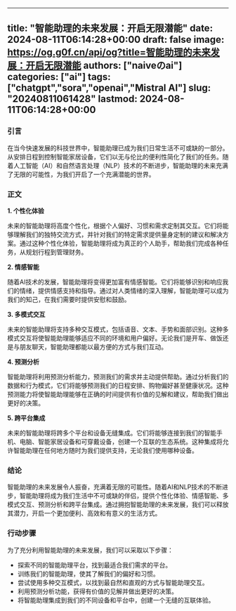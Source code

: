 
---
title: "智能助理的未来发展：开启无限潜能"
date: 2024-08-11T06:14:28+00:00
draft: false
image: https://og.g0f.cn/api/og?title=智能助理的未来发展：开启无限潜能
authors: ["naiveのai"]
categories: ["ai"]
tags: ["chatgpt","sora","openai","Mistral AI"]
slug: "20240811061428"
lastmod: 2024-08-11T06:14:28+00:00
---
### 引言

在当今快速发展的科技世界中，智能助理已成为我们日常生活不可或缺的一部分。从安排日程到控制智能家居设备，它们以无与伦比的便利性简化了我们的任务。随着人工智能（AI）和自然语言处理（NLP）技术的不断进步，智能助理的未来充满了无限的可能性，为我们开启了一个充满潜能的世界。

### 正文

**1. 个性化体验**

未来的智能助理将高度个性化，根据个人偏好、习惯和需求定制其交互。它们将能够理解我们的独特交流方式，并针对我们的特定需求提供量身定制的建议和解决方案。通过这种个性化体验，智能助理将成为真正的个人助手，帮助我们完成各种任务，从规划行程到管理财务。

**2. 情感智能**

随着AI技术的发展，智能助理将变得更加富有情感智能。它们将能够识别和响应我们的情绪，提供情感支持和指导。通过对人类情绪的深入理解，智能助理可以成为我们的知己，在我们需要时提供安慰和鼓励。

**3. 多模式交互**

未来的智能助理将支持多种交互模式，包括语音、文本、手势和面部识别。这种多模式交互将使智能助理能够适应不同的环境和用户偏好。无论我们是开车、做饭还是与朋友聊天，智能助理都能以最方便的方式与我们互动。

**4. 预测分析**

智能助理将利用预测分析能力，预测我们的需求并主动提供帮助。通过分析我们的数据和行为模式，它们将能够预测我们的日程安排、购物偏好甚至健康状况。这种预测能力将使智能助理能够在正确的时间提供有价值的见解和建议，帮助我们做出更好的决策。

**5. 跨平台集成**

未来的智能助理将跨多个平台和设备无缝集成。它们将能够连接到我们的智能手机、电脑、智能家居设备和可穿戴设备，创建一个互联的生态系统。这种集成将允许智能助理在任何地方随时为我们提供支持，无论我们使用哪种设备。

### 结论

智能助理的未来发展令人振奋，充满着无限的可能性。随着AI和NLP技术的不断进步，智能助理将成为我们生活中不可或缺的伴侣，提供个性化体验、情感智能、多模式交互、预测分析和跨平台集成。通过拥抱智能助理的未来发展，我们可以释放其潜力，开启一个更加便利、高效和有意义的生活方式。

### 行动步骤

为了充分利用智能助理的未来发展，我们可以采取以下步骤：

* 探索不同的智能助理平台，找到最适合我们需求的平台。
* 训练我们的智能助理，使其了解我们的偏好和习惯。
* 尝试使用多种交互模式，以找到最自然和直观的方式与智能助理交互。
* 利用预测分析功能，获得有价值的见解并做出更好的决策。
* 将智能助理集成到我们的不同设备和平台中，创建一个无缝的互联体验。